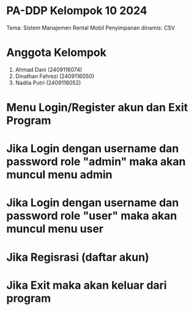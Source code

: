 # PA-DDP Kelompok 10 2024
Tema: Sistem Manajemen Rental Mobil
Penyimpanan dinamis: CSV
# Anggota Kelompok
1. Ahmad Dani (2409116074)
2. Dinathan Fahrezi (2409116050)
3. Nadila Putri (2409116052)

# Menu Login/Register akun dan Exit Program


# Jika Login dengan username dan password role "admin" maka akan muncul menu admin


# Jika Login dengan username dan password role "user" maka akan muncul menu user


# Jika Regisrasi (daftar akun)



# Jika Exit maka akan keluar dari program


# 
